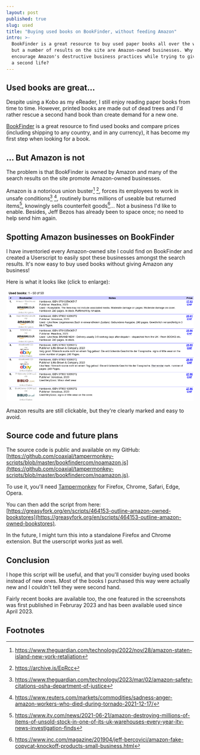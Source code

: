 ```yaml
---
layout: post
published: true
slug: used
title: "Buying used books on BookFinder, without feeding Amazon"
intro: >-
  BookFinder is a great resource to buy used paper books all over the world,
  but a number of results on the site are Amazon-owned businesses. Why
  encourage Amazon's destructive business practices while trying to give books
  a second life?
---
```


## Used books are great...

Despite using a Kobo as my eReader, I still enjoy reading paper books from time
to time. However, printed books are made out of dead trees and I'd rather
rescue a second hand book than create demand for a new one.

[BookFinder](https://bookfinder.com) is a great resource to find used books and
compare prices (including shipping to any country, and in any currency), it has
become my first step when looking for a book.

## ... But Amazon is not

The problem is that BookFinder is owned by Amazon and many of the search
results on the site promote Amazon-owned businesses.

Amazon is a notorious union buster[^0] [^1], forces its employees to work in
unsafe conditions[^2] [^3], routinely burns millions of useable but returned
items[^4], knowingly sells counterfeit goods[^5]... Not a business I'd like to
enable. Besides, Jeff Bezos has already been to space once; no need to help
send him again.

## Spotting Amazon businesses on BookFinder

I have inventoried every Amazon-owned site I could find on BookFinder and
created a Userscript to easily spot these businesses amongst the search
results. It's now easy to buy used books without giving Amazon any business!

Here is what it looks like (click to enlarge):

[![Before/after](/assets/images/posts/used/animated.gif)](/assets/images/posts/used/animated.gif)

Amazon results are still clickable, but they're clearly marked and easy to
avoid.

## Source code and future plans

The source code is public and available on my GitHub:
[https://github.com/coaxial/tampermonkey-scripts/blob/master/bookfindercom/noamazon.js](https://github.com/coaxial/tampermonkey-scripts/blob/master/bookfindercom/noamazon.js).

To use it, you'll need [Tampermonkey](https://www.tampermonkey.net/) for
Firefox, Chrome, Safari, Edge, Opera.

You can then add the script from here:
[https://greasyfork.org/en/scripts/464153-outline-amazon-owned-bookstores](https://greasyfork.org/en/scripts/464153-outline-amazon-owned-bookstores).

In the future, I might turn this into a standalone Firefox and Chrome
extension. But the userscript works just as well.

## Conclusion

I hope this script will be useful, and that you'll consider buying used books
instead of new ones. Most of the books I purchased this way were actually new
and I couldn't tell they were second hand.

Fairly recent books are available too, the one featured in the screenshots was
first published in Februray 2023 and has been available used since April 2023.

## Footnotes

[^0]: https://www.theguardian.com/technology/2022/nov/28/amazon-staten-island-new-york-retaliation
[^1]: https://archive.is/EpRcc
[^2]: https://www.theguardian.com/technology/2023/mar/02/amazon-safety-citations-osha-department-of-justice
[^3]: https://www.reuters.com/markets/commodities/sadness-anger-amazon-workers-who-died-during-tornado-2021-12-17/
[^4]: https://www.itv.com/news/2021-06-21/amazon-destroying-millions-of-items-of-unsold-stock-in-one-of-its-uk-warehouses-every-year-itv-news-investigation-finds
[^5]: https://www.inc.com/magazine/201904/jeff-bercovici/amazon-fake-copycat-knockoff-products-small-business.html
